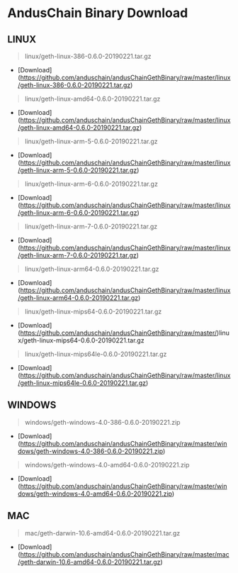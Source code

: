 # AndusChain Binary Download

## LINUX
>linux/geth-linux-386-0.6.0-20190221.tar.gz
- [Download] (https://github.com/anduschain/andusChainGethBinary/raw/master/linux/geth-linux-386-0.6.0-20190221.tar.gz)
>linux/geth-linux-amd64-0.6.0-20190221.tar.gz
- [Download] (https://github.com/anduschain/andusChainGethBinary/raw/master/linux/geth-linux-amd64-0.6.0-20190221.tar.gz)
>linux/geth-linux-arm-5-0.6.0-20190221.tar.gz
- [Download] (https://github.com/anduschain/andusChainGethBinary/raw/master/linux/geth-linux-arm-5-0.6.0-20190221.tar.gz)
>linux/geth-linux-arm-6-0.6.0-20190221.tar.gz
- [Download] (https://github.com/anduschain/andusChainGethBinary/raw/master/linux/geth-linux-arm-6-0.6.0-20190221.tar.gz)
>linux/geth-linux-arm-7-0.6.0-20190221.tar.gz
- [Download] (https://github.com/anduschain/andusChainGethBinary/raw/master/linux/geth-linux-arm-7-0.6.0-20190221.tar.gz)
>linux/geth-linux-arm64-0.6.0-20190221.tar.gz
- [Download] (https://github.com/anduschain/andusChainGethBinary/raw/master/linux/geth-linux-arm64-0.6.0-20190221.tar.gz)
>linux/geth-linux-mips64-0.6.0-20190221.tar.gz
- [Download] (https://github.com/anduschain/andusChainGethBinary/raw/master/)linux/geth-linux-mips64-0.6.0-20190221.tar.gz
>linux/geth-linux-mips64le-0.6.0-20190221.tar.gz
- [Download] (https://github.com/anduschain/andusChainGethBinary/raw/master/linux/geth-linux-mips64le-0.6.0-20190221.tar.gz)

## WINDOWS
>windows/geth-windows-4.0-386-0.6.0-20190221.zip
- [Download] (https://github.com/anduschain/andusChainGethBinary/raw/master/windows/geth-windows-4.0-386-0.6.0-20190221.zip)
>windows/geth-windows-4.0-amd64-0.6.0-20190221.zip
- [Download] (https://github.com/anduschain/andusChainGethBinary/raw/master/windows/geth-windows-4.0-amd64-0.6.0-20190221.zip)

## MAC
>mac/geth-darwin-10.6-amd64-0.6.0-20190221.tar.gz
- [Download] (https://github.com/anduschain/andusChainGethBinary/raw/master/mac/geth-darwin-10.6-amd64-0.6.0-20190221.tar.gz)